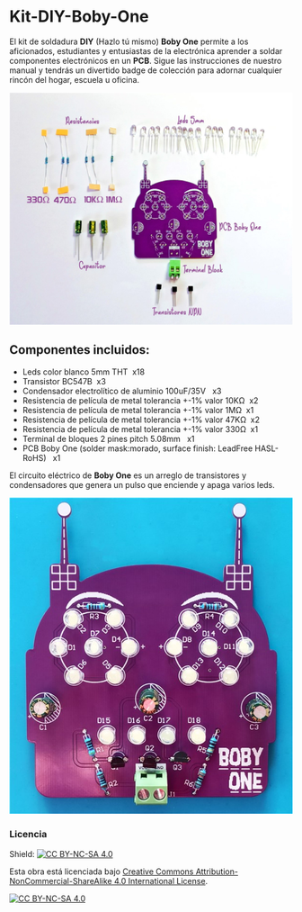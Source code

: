# Kit-DIY-Boby-One
El kit de soldadura **DIY** (Hazlo tú mismo) **Boby One** permite a los aficionados, estudiantes y entusiastas de la electrónica aprender a soldar componentes electrónicos en un **PCB**. Sigue las instrucciones de nuestro manual y tendrás un divertido badge de colección para adornar cualquier rincón del hogar, escuela u oficina.

![](https://github.com/Bit-Hard/Kit-DIY-Boby-One/blob/0b359e6dd5ed1b98232f9bec83e175722cf75dd8/Kit_Boby_One.jpg)

## Componentes incluidos:

- Leds color blanco 5mm THT  x18
- Transistor BC547B  x3
- Condensador electrolítico de aluminio 100uF/35V   x3
- Resistencia de película de metal tolerancia +-1% valor 10KΩ  x2
- Resistencia de película de metal tolerancia +-1% valor 1MΩ  x1
- Resistencia de película de metal tolerancia +-1% valor 47KΩ  x2
- Resistencia de película de metal tolerancia +-1% valor 330Ω  x1
- Terminal de bloques 2 pines pitch 5.08mm   x1
- PCB Boby One (solder mask:morado, surface finish: LeadFree HASL-RoHS)   x1

El circuito eléctrico de **Boby One** es un arreglo de transistores y condensadores que genera un pulso que enciende y apaga varios leds.

![](https://github.com/Bit-Hard/Kit-DIY-Boby-One/blob/4f2df335e6599dcb5c4ebd393a86b52d6efd0993/Boby%20One.jpg)

### Licencia
Shield: [![CC BY-NC-SA 4.0][cc-by-nc-sa-shield]][cc-by-nc-sa]

Esta obra está licenciada bajo 
[Creative Commons Attribution-NonCommercial-ShareAlike 4.0 International License][cc-by-nc-sa].

[![CC BY-NC-SA 4.0][cc-by-nc-sa-image]][cc-by-nc-sa]

[cc-by-nc-sa]: http://creativecommons.org/licenses/by-nc-sa/4.0/
[cc-by-nc-sa-image]: https://licensebuttons.net/l/by-nc-sa/4.0/88x31.png
[cc-by-nc-sa-shield]: https://img.shields.io/badge/License-CC%20BY--NC--SA%204.0-lightgrey.svg
